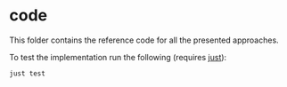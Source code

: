 # code

This folder contains the reference code for all the presented approaches. 

To test the implementation run the following (requires [just](https://github.com/casey/just)):
```
just test
```